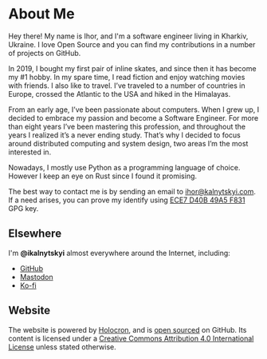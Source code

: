 About Me
========

Hey there! My name is Ihor, and I'm a software engineer living in Kharkiv,
Ukraine. I love Open Source and you can find my contributions in a number of
projects on GitHub.

In 2019, I bought my first pair of inline skates, and since then it has become
my #1 hobby. In my spare time, I read fiction and enjoy watching movies with
friends. I also like to travel. I’ve traveled to a number of countries in
Europe, crossed the Atlantic to the USA and hiked in the Himalayas.

From an early age, I’ve been passionate about computers. When I grew up, I
decided to embrace my passion and become a Software Engineer. For more than
eight years I’ve been mastering this profession, and throughout the years I
realized it’s a never ending study. That’s why I decided to focus around
distributed computing and system design, two areas I’m the most interested in.

Nowadays, I mostly use Python as a programming language of choice. However I
keep an eye on Rust since I found it promising.

The best way to contact me is by sending an email to <ihor@kalnytskyi.com>. If
a need arises, you can prove my identify using [ECE7 D40B 49A5 F831] GPG key.

[ECE7 D40B 49A5 F831]: ikalnytskyi.asc


Elsewhere
---------

I'm __@ikalnytskyi__ almost everywhere around the Internet, including:

* [GitHub](https://github.com/ikalnytskyi)
* [Mastodon](https://fosstodon.org/@ihor)
* [Ko-fi](https://ko-fi.com/ikalnytskyi)


Website
-------

The website is powered by [Holocron][1], and is [open sourced][2] on GitHub.
Its content is licensed under a
[Creative Commons Attribution 4.0 International License][3] unless stated
otherwise.

[1]: https://github.com/ikalnytskyi/holocron
[2]: https://github.com/ikalnytskyi/kalnytskyi.com
[3]: https://creativecommons.org/licenses/by/4.0/
